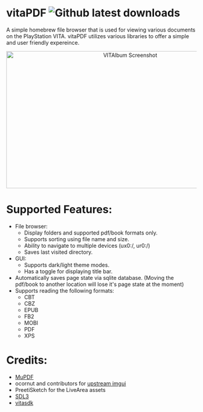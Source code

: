 # vitaPDF ![Github latest downloads](https://img.shields.io/github/downloads/joel16/vitaPDF/total.svg)

A simple homebrew file browser that is used for viewing various documents on the PlayStation VITA. vitaPDF utilizes various libraries to offer a simple and user friendly expereince.

<p align="center">
<img src="https://i.imgur.com/ynEaaei.png" alt="VITAlbum Screenshot" width="640" height="362"/>
</p>

# Supported Features:
- File browser:
  - Display folders and supported pdf/book formats only.
  - Supports sorting using file name and size.
  - Ability to navigate to multiple devices (ux0:/, ur0:/)
  - Saves last visited directory.
- GUI:
  - Supports dark/light theme modes.
  - Has a toggle for displaying title bar.
- Automatically saves page state via sqlite database. (Moving the pdf/book to another location will lose it's page state at the moment)
- Supports reading the following formats:
  - CBT
  - CBZ
  - EPUB
  - FB2
  - MOBI
  - PDF
  - XPS

# Credits:
- [MuPDF](https://mupdf.com/)
- ocornut and contributors for [upstream imgui](https://github.com/ocornut/imgui)
- PreetiSketch for the LiveArea assets
- [SDL3](https://github.com/libsdl-org/SDL)
- [vitasdk](https://github.com/vitasdk)
